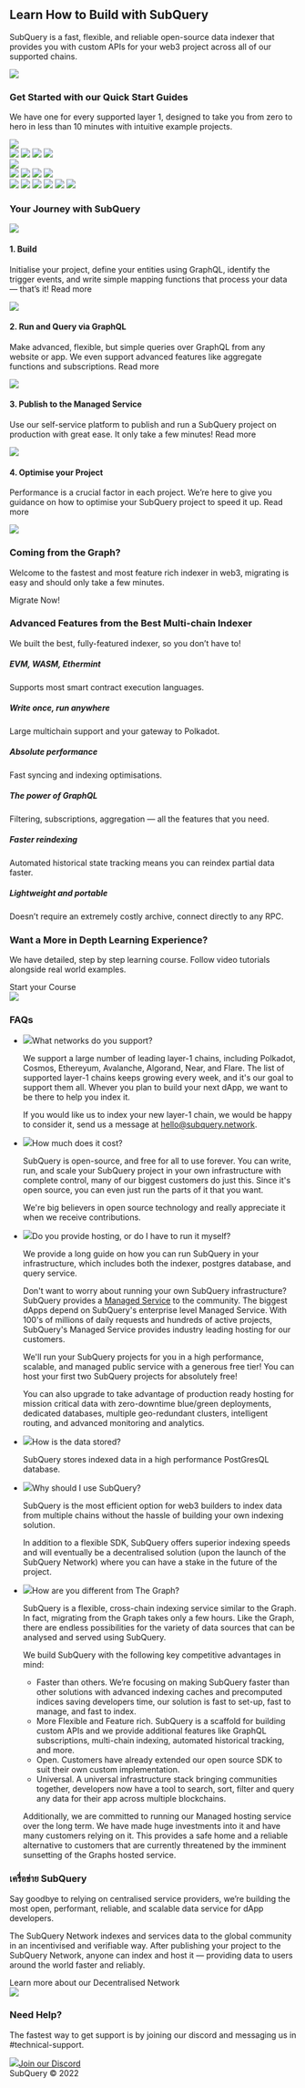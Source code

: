 <link rel="stylesheet" href="/assets/style/homepage.css" as="style" />
<div class="welcomeContainer">
  <div class="banner">
    <div class="layout">
      <div class="ct">
        <h2>Learn How to Build with SubQuery</h2>
        <p>SubQuery is a fast, flexible, and reliable open-source data indexer that provides you with custom APIs for your web3 project across all of our supported chains. </p>
      </div>
      <img src="/assets/img/welcomeBanner.svg" />
    </div>
  </div>
  <div class="quickStart layout mt80">
    <h3>Get Started with our Quick Start Guides</h3>
    <p>We have one for every supported layer 1, designed to take you from zero to hero in less than 10 minutes with intuitive example projects.</p>
    <div class="quickStartList">
      <div class="col">
        <div class="itemGroup">
          <img src="/assets/img/logo_polkadot.svg" />
          <div>
            <router-link :to="{path: '/quickstart/quickstart_chains/polkadot.html'}"> 
              <img src="/assets/img/logo_polkadot_polkadot.svg" />
              <img src="/assets/img/logo_polkadot_polkadot_blue.svg" />
            </router-link>
            <router-link :to="{path: '/quickstart/quickstart_chains/polkadot-humanode.html'}"> 
              <img src="/assets/img/logo_polkadot_humanode.svg" />
              <img src="/assets/img/logo_polkadot_humanode_blue.svg" />
            </router-link>
          </div>
        </div>
      </div>
      <div class="col">
        <div class="itemGroup">
          <img src="/assets/img/logo_cosmos.svg" />
          <div>
            <router-link :to="{path: '/quickstart/quickstart_chains/cosmos-cronos.html'}"> 
              <img src="/assets/img/logo_cosmos_cronos.svg" />
              <img src="/assets/img/logo_cosmos_cronos_blue.svg" />
            </router-link>
            <router-link :to="{path: '/quickstart/quickstart_chains/cosmos.html'}"> 
              <img src="/assets/img/logo_cosmos_juno.svg" />
              <img src="/assets/img/logo_cosmos_juno_blue.svg" />
            </router-link>
          </div>
        </div>
      </div>
      <router-link :to="{path: '/quickstart/quickstart_chains/algorand.html'}"> 
          <img src="/assets/img/logo_algorand.svg" />
          <img src="/assets/img/logo_algorand_blue.svg" />
        </router-link>
        <router-link :to="{path: '/quickstart/quickstart_chains/avalanche.html'}"> 
          <img src="/assets/img/logo_avalanche.svg" />
          <img src="/assets/img/logo_avalanche_blue.svg" />
        </router-link>
        <router-link :to="{path: '/quickstart/quickstart_chains/terra.html'}"> 
          <img src="/assets/img/logo_terra.svg" />
          <img src="/assets/img/logo_terra_blue.svg" />
        </router-link>
    </div>
  </div>
  <div class="journey layout mt80">
    <h3>Your Journey with SubQuery</h3>
    <div class="journeyItem">
      <div class="icon">
        <img src="/assets/img/journeyIcon1.svg" />
      </div>
      <div class="ct">
        <h4>1. Build</h4>
        <p>Initialise your project, define your entities using GraphQL, identify the trigger events, and write simple mapping functions that process your data &#8212; that’s it! <router-link :to="{path: '/build/introduction.html'}">Read more</router-link></p>
      </div>
    </div>
    <div class="journeyItem">
      <div class="icon">
        <img src="/assets/img/journeyIcon2.svg" />
      </div>
      <div class="ct">
        <h4>2. Run and Query via GraphQL</h4>
        <p>Make advanced, flexible, but simple queries over GraphQL from any website or app. We even support advanced features like aggregate functions and subscriptions. <router-link :to="{path: '/run_publish/run.html'}">Read more</router-link></p>
      </div>
    </div>
    <div class="journeyItem">
      <div class="icon">
        <img src="/assets/img/journeyIcon3.svg" />
      </div>
      <div class="ct">
        <h4>3. Publish to the Managed Service</h4>
        <p>Use our self-service platform to publish and run a SubQuery project on production with great ease. It only take a few minutes! <router-link :to="{path: '/run_publish/publish.html'}">Read more</router-link></p>
      </div>
    </div>
    <div class="journeyItem">
      <div class="icon">
        <img src="/assets/img/journeyIcon5.svg" />
      </div>
      <div class="ct">
        <h4>4. Optimise your Project</h4>
        <p>Performance is a crucial factor in each project. We’re here to give you guidance on how to optimise your SubQuery project to speed it up. <router-link :to="{path: '/build/optimisation.html'}">Read more</router-link></p>
      </div>
    </div>
  </div>
  <div class="graphGuide layout mt80">
    <img src="/assets/img/graphGuideIcon.svg" />
    <h3>Coming from the Graph?</h3>
    <p>Welcome to the fastest and most feature rich indexer in web3, migrating is easy and should only take a few minutes.</p>
    <router-link class="button buttonRed" :to="{path: '/build/graph-migration.html'}">Migrate Now!</router-link>
  </div>
  <div class="advancedFeatures layout mt80">
    <h3>Advanced Features from the Best Multi-chain Indexer</h3>
    <p>We built the best, fully-featured indexer, so you don’t have to!</p>
    <div class="cardList">
      <router-link class="item" :to="{path: '/build/substrate-evm.html'}">
        <h5>EVM, WASM, Ethermint</h5>
        <p>Supports most smart contract execution languages.</p>
      </router-link>
      <router-link class="item" :to="{path: '/build/multi-chain.html'}">
        <h5>Write once, run anywhere</h5>
        <p>Large multichain support and your gateway to Polkadot.</p>
      </router-link>
      <router-link class="item" :to="{path: '/build/optimisation.html'}">
        <h5>Absolute performance</h5>
        <p>Fast syncing and indexing optimisations.</p>
      </router-link>
      <router-link class="item" :to="{path: '/run_publish/graphql.html'}">
        <h5>The power of GraphQL</h5>
        <p>Filtering, subscriptions, aggregation &#8212; all the features that you need.</p>
      </router-link>
      <router-link class="item" :to="{path: '/run_publish/historical.html'}">
        <h5>Faster reindexing</h5>
        <p>Automated historical state tracking means you can reindex partial data faster.</p>
      </router-link>
      <router-link class="item" :to="{path: '/build/optimisation.html'}">
        <h5>Lightweight and portable</h5>
        <p>Doesn’t require an extremely costly archive, connect directly to any RPC.</p>
      </router-link>
    </div>
  </div>
  <div class="textImageSection layout mt80">
    <div class="ct">
      <h3>Want a More in Depth Learning Experience?</h3>
      <p>We have detailed, step by step learning course. Follow video tutorials alongside real world examples.</p>
      <router-link class="button" :to="{path: '/academy/herocourse/welcome.html'}">Start your Course</router-link>
    </div>
    <img src="/assets/img/depth_learning.svg" />
  </div>
  <div class="faqs layout mt80">
    <h3>FAQs</h3>
    <ul class="faqsContent">
      <li>
        <div class="title"><span><img src="/assets/img/faqIcon.svg" /></span>What networks do you support?</div>
        <div class="animation">
          <div class="ct">
            <p>We support a large number of leading layer-1 chains, including Polkadot, Cosmos, Ethereyum, Avalanche, Algorand, Near, and Flare. The list of supported layer-1 chains keeps growing every week, and it's our goal to support them all. Whever you plan to build your next dApp, we want to be there to help you index it.</p>
            <p>If you would like us to index your new layer-1 chain, we would be happy to consider it, send us a message at <a href="mailto:hello@subquery.network">hello@subquery.network</a>.</p>
          </div>
        </div>
      </li>
      <li>
        <div class="title"><span><img src="/assets/img/faqIcon.svg" /></span>How much does it cost?</div>
        <div class="animation">
          <div class="ct">
            <p>SubQuery is open-source, and free for all to use forever. You can write, run, and scale your SubQuery project in your own infrastructure with complete control, many of our biggest customers do just this. Since it's open source, you can even just run the parts of it that you want.</p>
            <p>We're big believers in open source technology and really appreciate it when we <router-link :to="{path: '/miscellaneous/contributing.html'}">receive contributions</router-link>.</p>
          </div>
        </div>
      </li>
      <li>
        <div class="title"><span><img src="/assets/img/faqIcon.svg" /></span>Do you provide hosting, or do I have to run it myself?</div>
        <div class="animation">
          <div class="ct">
            <p>We provide a <router-link :to="{path: '/run_publish/run.html'}">long guide</router-link> on how you can run SubQuery in your infrastructure, which includes both the indexer, postgres database, and query service.</p>
            <p>Don't want to worry about running your own SubQuery infrastructure? SubQuery provides a <a href="https://explorer.subquery.network/" target="_blank">Managed Service</a> to the community. The biggest dApps depend on SubQuery's enterprise level Managed Service. With 100's of millions of daily requests and hundreds of active projects, SubQuery's Managed Service provides industry leading hosting for our customers.</p>
            <p>We'll run your SubQuery projects for you in a high performance, scalable, and managed public service with a generous free tier! You can host your first two SubQuery projects for absolutely free!</p>
            <p>You can also upgrade to take advantage of production ready hosting for mission critical data with zero-downtime blue/green deployments, dedicated databases, multiple geo-redundant clusters, intelligent routing, and advanced monitoring and analytics.</p>
          </div>
        </div>
      </li>
      <li>
        <div class="title"><span><img src="/assets/img/faqIcon.svg" /></span>How is the data stored?</div>
        <div class="animation">
          <div class="ct">
            <p>SubQuery stores indexed data in a high performance PostGresQL database.</p>
          </div>
        </div>
      </li>
      <li>
        <div class="title"><span><img src="/assets/img/faqIcon.svg" /></span>Why should I use SubQuery?</div>
        <div class="animation">
          <div class="ct">
            <p>SubQuery is the most efficient option for web3 builders to index data from multiple chains without the hassle of building your own indexing solution.</p>
            <p>In addition to a flexible SDK, SubQuery offers superior indexing speeds and will eventually be a decentralised solution (upon the launch of the SubQuery Network) where you can have a stake in the future of the project.</p>
          </div>
        </div>
      </li>
      <li>
        <div class="title"><span><img src="/assets/img/faqIcon.svg" /></span>How are you different from The Graph?</div>
        <div class="animation">
          <div class="ct">
            <p>SubQuery is a flexible, cross-chain indexing service similar to the Graph. In fact, <router-link :to="{path: '/build/graph-migration.html'}">migrating from the Graph takes only a few hours</router-link>. Like the Graph, there are endless possibilities for the variety of data sources that can be analysed and served using SubQuery.</p>
            <p>We build SubQuery with the following key competitive advantages in mind:</p>
            <ul>
            <li>Faster than others. We’re focusing on making SubQuery faster than other solutions with advanced indexing caches and precomputed indices saving developers time, our solution is fast to set-up, fast to manage, and fast to index.</li>
            <li>More Flexible and Feature rich. SubQuery is a scaffold for building custom APIs and we provide additional features like GraphQL subscriptions, multi-chain indexing, automated historical tracking, and more.</li>
            <li>Open. Customers have already extended our open source SDK to suit their own custom implementation.</li>
            <li>Universal. A universal infrastructure stack bringing communities together, developers now have a tool to search, sort, filter and query any data for their app across multiple blockchains.</li>
            </ul>
            <p>Additionally, we are committed to running our Managed hosting service over the long term. We have made huge investments into it and have many customers relying on it. This provides a safe home and a reliable alternative to customers that are currently threatened by the imminent sunsetting of the Graphs hosted service.
            </p>
          </div>
        </div>
      </li>
    </ul>

  </div>
  <div class="textImageSection layout mt80">
    <div class="ct">
      <h3>เครื่อข่าย SubQuery</h3>
      <p>Say goodbye to relying on centralised service providers, we’re building the most open, performant, reliable, and scalable data service for dApp developers. </p>
      <p>The SubQuery Network indexes and services data to the global community in an incentivised and verifiable way. After publishing your project to the SubQuery Network, anyone can index and host it — providing data to users around the world faster and reliably.</p>
      <router-link class="button" :to="{path: '/subquery_network/introduction.html'}">Learn more about our Decentralised Network</router-link>
    </div>
    <img src="/assets/img/architects.png" />
  </div>
  <div class="help layout mt80 mb80">
    <h3>Need Help?</h3>
    <p>The fastest way to get support is by joining our discord and messaging us in #technical-support.</p>
    <a class="button" href="https://discord.com/invite/subquery" target="_blank"><img src="/assets/img/discord_icon.svg" />Join our Discord</a>
  </div>
  <div class="footer layout">SubQuery © 2022</div>
</div>
<component :is="'script'" src="/assets/js/welcome.js"></component>
